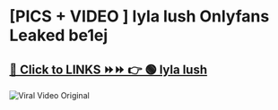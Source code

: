 
 # [PICS + VIDEO ] lyla lush Onlyfans Leaked be1ej

## <h2><a href="https://clipsfans.com/lyla_lush&ref=git">🔗 Click to LINKS ⏩⏩ 👉 🟢 lyla lush </a></h2>

<a href="https://clipsfans.com/lyla_lush&ref=git" rel="nofollow" data-target="animated-image.originalLink"><img src="https://i.ibb.co.com/xMMVF88/686577567.gif" alt="Viral Video Original" style="max-width: 100%; display: inline-block;" data-target="animated-image.originalImage"></a>

